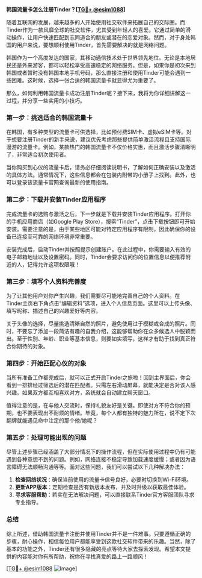 **韩国流量卡怎么注册Tinder？[[TG💪+ @esim1088](https://t.me/s/esim1088)]**

随着互联网的发展，越来越多的人开始使用社交软件来拓展自己的交际圈。而Tinder作为一款风靡全球的社交软件，尤其受到年轻人的喜爱。它通过简单的滑动操作，让用户快速匹配到志同道合的朋友或潜在的恋爱对象。然而，对于身处韩国的用户来说，要想顺利使用Tinder，首先需要解决的就是网络问题。

韩国作为一个高度发达的国家，其移动通信技术处于世界领先地位。无论是本地居民还是外来游客，都可以轻松享受高速稳定的网络服务。但是，如果你是初次来到韩国或者暂时没有韩国本地手机号码，那么直接注册和使用Tinder可能会遇到一些困难。这时候，选择一张合适的韩国流量卡就显得尤为重要了。

那么，如何利用韩国流量卡成功注册Tinder呢？接下来，我将为你详细讲解这一过程，并分享一些实用的小技巧。

### **第一步：挑选适合的韩国流量卡**
在韩国，有多种类型的流量卡可供选择，比如预付费SIM卡、虚拟eSIM卡等。对于想要注册Tinder的新手来说，建议优先考虑那些提供简单激活流程且支持国际漫游的流量卡。例如，某款热门的韩国流量卡不仅价格实惠，而且激活步骤清晰明了，非常适合初次使用者。

当你购买到心仪的流量卡后，请务必仔细阅读说明书，了解如何正确安装以及激活的具体方法。通常情况下，这些信息都会在包装内附带的小册子上找到。此外，也可以登录该流量卡官网查询最新的使用指南。

### **第二步：下载并安装Tinder应用程序**
完成流量卡的选购与激活之后，下一步就是下载并安装Tinder应用程序。打开你的手机应用商店（如Google Play Store），搜索“Tinder”，点击下载按钮即可开始安装。需要注意的是，由于某些地区可能对特定应用程序有限制，因此确保你的设备已连接至可靠的网络环境非常重要。

安装完成后，启动Tinder并按照提示创建账户。在此过程中，你需要输入有效的电子邮箱地址以及设置密码。同时，Tinder会要求访问你的位置信息以便推荐附近的人，记得允许这项权限哦！

### **第三步：填写个人资料完善度**
为了让其他用户对你产生兴趣，我们需要尽可能地完善自己的个人资料。在Tinder主页右下角点击“编辑资料”选项，进入个人信息页面。这里可以上传头像、填写昵称、描述自己的兴趣爱好等内容。

关于头像的选择，尽量挑选清晰自然的照片，避免使用过于模糊或合成的照片。同时，不要忘了添加一段简洁有趣的自我介绍，这能够帮助你在众多候选人中脱颖而出。至于性别、年龄、职业等基本信息，则要如实填写，这样才有助于找到真正符合你期待的对象。

### **第四步：开始匹配心仪的对象**
当所有准备工作都完成后，就可以正式开启Tinder之旅啦！回到主界面后，你会看到一排排经过筛选后的潜在匹配者。只需左右滑动屏幕，就能决定是否对该人感兴趣。如果双方都互相喜欢对方，系统就会自动建立聊天窗口。

值得注意的是，在与他人交流时，保持礼貌友好是关键。即使对方不符合你的预期，也不要表现出不耐烦的情绪。毕竟，每个人都有独特的魅力所在，说不定下次翻牌就能遇见命中注定的那个他/她呢？

### **第五步：处理可能出现的问题**
尽管上述步骤已经涵盖了大部分情况下的操作流程，但在实际使用过程中仍有可能遇到各种意想不到的问题。例如，网络连接不稳定导致加载速度缓慢；或者因为语言障碍无法顺畅沟通等等。面对这些问题，我们可以尝试以下几种解决办法：

1. **检查网络状况**：确保当前使用的流量卡信号良好，必要时切换到Wi-Fi环境。
2. **更新APP版本**：定期检查是否有新版本发布，并及时升级以获取最佳体验。
3. **寻求客服帮助**：若实在无法解决问题，可以直接联系Tinder官方客服团队寻求专业指导。

### **总结**
综上所述，借助韩国流量卡注册并使用Tinder并不是一件难事。只要遵循正确的步骤，耐心操作，相信每位用户都能享受到这款社交软件带来的乐趣。当然，除了基本的功能之外，Tinder还有很多隐藏的亮点等待大家去探索发现。希望本文提供的内容能对你有所帮助，祝你在寻找真爱的路上一路顺风！

[[TG💪+ @esim1088](https://t.me/s/esim1088) ![Image](https://i.postimg.cc/4NQfJmqS/Snipaste-2025-05-13-00-14-12.png)]